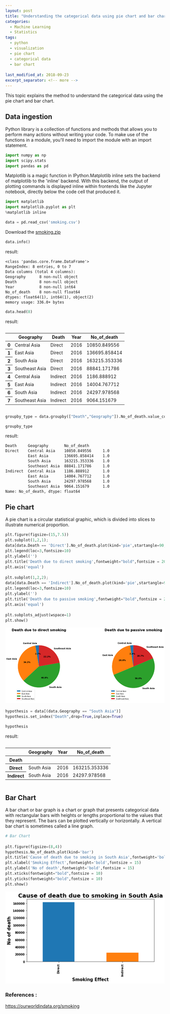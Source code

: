 ```yaml
---
layout: post
title: "Understanding the categorical data using pie chart and bar chart"
categories:
  - Machine Learning
  - Statistics
tags:
  - python
  - visualization
  - pie chart
  - categorical data
  - bar chart

last_modified_at: 2018-09-23
excerpt_separator: <!-- more -->
---
```


This topic explains the method to understand the categorical data using the pie chart and bar chart.
<!-- more -->

## Data ingestion

Python library is a collection of functions and methods that allows you to perform many actions without writing your code.
To make use of the functions in a module, you'll need to import the module with an import statement.


```python
import numpy as np
import scipy.stats
import pandas as pd
```
Matplotlib is a magic function in IPython.Matplotlib inline sets the backend of matplotlib to the 'inline' backend. With this backend, the output of plotting commands is displayed inline within frontends like the Jupyter notebook, directly below the code cell that produced it.


```python
import matplotlib
import matplotlib.pyplot as plt
%matplotlib inline
```


```python
data = pd.read_csv('smoking.csv')
```
Download the [smoking.zip](https://github.com/dchandra1985/portfolio/blob/gh-pages/data/smoking.zip?raw=true)


```python
data.info()
```

result:

    <class 'pandas.core.frame.DataFrame'>
    RangeIndex: 8 entries, 0 to 7
    Data columns (total 4 columns):
    Geography      8 non-null object
    Death          8 non-null object
    Year           8 non-null int64
    No_of_death    8 non-null float64
    dtypes: float64(1), int64(1), object(2)
    memory usage: 336.0+ bytes



```python
data.head(8)
```




result:

<div style="overflow-x:auto;">
<table>
  <thead>
    <tr>
      <th></th>
      <th>Geography</th>
      <th>Death</th>
      <th>Year</th>
      <th>No_of_death</th>
    </tr>
  </thead>
  <tbody>
    <tr>
      <th>0</th>
      <td>Central Asia</td>
      <td>Direct</td>
      <td>2016</td>
      <td>10850.849556</td>
    </tr>
    <tr>
      <th>1</th>
      <td>East Asia</td>
      <td>Direct</td>
      <td>2016</td>
      <td>136695.858414</td>
    </tr>
    <tr>
      <th>2</th>
      <td>South Asia</td>
      <td>Direct</td>
      <td>2016</td>
      <td>163215.353336</td>
    </tr>
    <tr>
      <th>3</th>
      <td>Southeast Asia</td>
      <td>Direct</td>
      <td>2016</td>
      <td>88841.171786</td>
    </tr>
    <tr>
      <th>4</th>
      <td>Central Asia</td>
      <td>Indirect</td>
      <td>2016</td>
      <td>1186.888912</td>
    </tr>
    <tr>
      <th>5</th>
      <td>East Asia</td>
      <td>Indirect</td>
      <td>2016</td>
      <td>14004.767712</td>
    </tr>
    <tr>
      <th>6</th>
      <td>South Asia</td>
      <td>Indirect</td>
      <td>2016</td>
      <td>24297.978568</td>
    </tr>
    <tr>
      <th>7</th>
      <td>Southeast Asia</td>
      <td>Indirect</td>
      <td>2016</td>
      <td>9064.151679</td>
    </tr>
  </tbody>
</table>
</div>





```python
groupby_type = data.groupby(["Death","Geography"]).No_of_death.value_counts(normalize=True)
```


```python
groupby_type
```


result:

    Death     Geography       No_of_death  
    Direct    Central Asia    10850.849556     1.0
              East Asia       136695.858414    1.0
              South Asia      163215.353336    1.0
              Southeast Asia  88841.171786     1.0
    Indirect  Central Asia    1186.888912      1.0
              East Asia       14004.767712     1.0
              South Asia      24297.978568     1.0
              Southeast Asia  9064.151679      1.0
    Name: No_of_death, dtype: float64


## Pie chart

A pie chart is a circular statistical graphic, which is divided into slices to illustrate numerical proportion.


```python
plt.figure(figsize=(15,7.5))
plt.subplot(1,2,1);
data[data.Death == 'Direct'].No_of_death.plot(kind='pie',startangle=90,autopct='%1.1f%%',colors=['C0','C1','C2','C3'],labels = ['Central Asia', 'East Asia', 'South Asia', 'Southeast Asia'],textprops={'fontweight':'bold','fontsize': 12});
plt.legend(loc=3,fontsize=10)
plt.ylabel('')
plt.title('Death due to direct smoking',fontweight="bold",fontsize = 20)
plt.axis('equal')

plt.subplot(1,2,2);
data[data.Death == 'Indirect'].No_of_death.plot(kind='pie',startangle=90,autopct='%1.1f%%',colors=['C0','C1','C2','C3'],labels = ['Central Asia', 'East Asia', 'South Asia', 'Southeast Asia'],textprops={'fontweight':'bold','fontsize': 12});
plt.legend(loc=3,fontsize=10)
plt.ylabel('')
plt.title('Death due to passive smoking',fontweight="bold",fontsize = 20)
plt.axis('equal')

plt.subplots_adjust(wspace=1)
plt.show()
```


<img src="/images/ML_7_1.png">



```python
hypothesis = data[(data.Geography == "South Asia")]
hypothesis.set_index("Death",drop=True,inplace=True)
```


```python
hypothesis
```



result:

<div style="overflow-x:auto;">
<table>
  <thead>
    <tr>
      <th></th>
      <th>Geography</th>
      <th>Year</th>
      <th>No_of_death</th>
    </tr>
    <tr>
      <th>Death</th>
      <th></th>
      <th></th>
      <th></th>
    </tr>
  </thead>
  <tbody>
    <tr>
      <th>Direct</th>
      <td>South Asia</td>
      <td>2016</td>
      <td>163215.353336</td>
    </tr>
    <tr>
      <th>Indirect</th>
      <td>South Asia</td>
      <td>2016</td>
      <td>24297.978568</td>
    </tr>
  </tbody>
</table>
</div>


## Bar Chart

A bar chart or bar graph is a chart or graph that presents categorical data with rectangular bars with heights or lengths proportional to the values that they represent. The bars can be plotted vertically or horizontally. A vertical bar chart is sometimes called a line graph.

```python
# Bar Chart

plt.figure(figsize=(8,4))
hypothesis.No_of_death.plot(kind='bar')
plt.title('Cause of death due to smoking in South Asia',fontweight='bold',fontsize = 20)
plt.xlabel('Smoking Effect',fontweight='bold',fontsize = 15)
plt.ylabel('No of death',fontweight='bold',fontsize = 15)
plt.xticks(fontweight="bold",fontsize = 10)
plt.yticks(fontweight="bold",fontsize = 10)
plt.show()
```

<img src="/images/ML_7_2.png">


### References :
   https://ourworldindata.org/smoking
